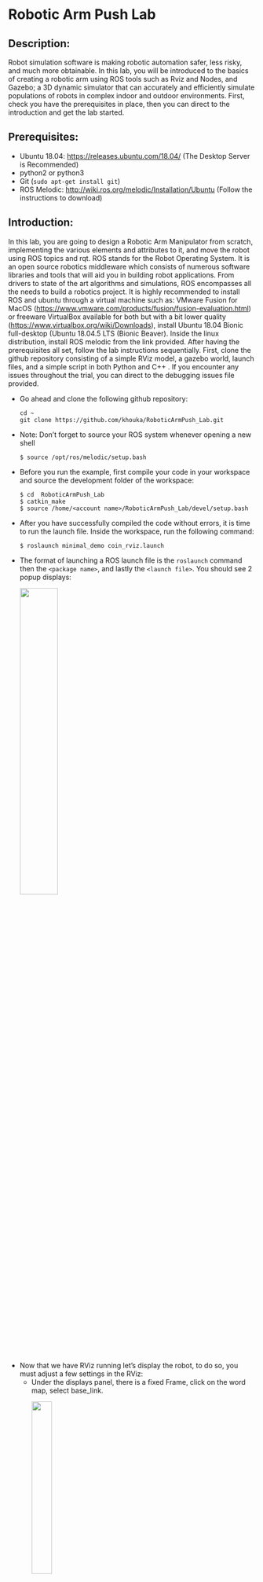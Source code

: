 # Robotic Arm Push Lab 


## Description:
   Robot simulation software is making robotic automation safer, less risky, and much more obtainable. In this lab, you will be introduced to the basics of creating a robotic arm using ROS tools such as Rviz and Nodes, and Gazebo; a 3D dynamic simulator that can accurately and efficiently simulate populations of robots in complex indoor and outdoor environments. First, check you have the prerequisites in place, then you can direct to the introduction and get the lab started. 

## Prerequisites: 
* Ubuntu 18.04: https://releases.ubuntu.com/18.04/ (The Desktop Server is Recommended)
* python2 or python3
* Git (`sudo apt-get install git`)
* ROS Melodic: http://wiki.ros.org/melodic/Installation/Ubuntu (Follow the instructions to download)

## Introduction:
In this lab, you are going to design a Robotic Arm Manipulator from scratch, implementing the various elements and attributes to it, and move the robot using ROS topics and rqt. ROS stands for the Robot Operating System. It is an open source robotics middleware which consists of numerous software libraries and tools that will aid you in building robot applications. From drivers to state of the art algorithms and simulations, ROS encompasses all the needs to build a robotics project. It is highly recommended to install ROS and ubuntu through a virtual machine such as: VMware Fusion for MacOS (https://www.vmware.com/products/fusion/fusion-evaluation.html) or freeware VirtualBox available for both but with a bit lower quality (https://www.virtualbox.org/wiki/Downloads), install Ubuntu 18.04 Bionic full-desktop (Ubuntu 18.04.5 LTS (Bionic Beaver). Inside the linux distribution, install ROS melodic from the link provided. After having the prerequisites all set, follow the lab instructions sequentially. First, clone the github repository consisting of a simple RViz model, a gazebo world, launch files, and a simple script in both Python and C++ . If you encounter any issues throughout the trial, you can direct to the debugging issues file provided.

- Go ahead and clone the following github repository:
  ```
  cd ~
  git clone https://github.com/khouka/RoboticArmPush_Lab.git
  ```
- Note: Don’t forget to source your ROS system whenever opening a new shell
  ```
  $ source /opt/ros/melodic/setup.bash
  ```
- Before you run the example, first compile your code in your workspace and source the development folder of the workspace:
  ```
  $ cd  RoboticArmPush_Lab
  $ catkin_make 
  $ source /home/<account name>/RoboticArmPush_Lab/devel/setup.bash
  ```
- After you have successfully compiled the code without errors, it is time to run the launch file. Inside the workspace, run the following command:
  ```
  $ roslaunch minimal_demo coin_rviz.launch
  ```
- The format of launching a ROS launch file is the `roslaunch` command then the `<package name>`, and lastly the `<launch file>`. You should see 2 popup displays:
  <p align="left">
  <img src="figures/1.png" alt="" width="40%">
  </p>
- Now that we have RViz running let’s display the robot, to do so, you must adjust a few settings in the RViz: 
  - Under the displays panel, there is a fixed Frame, click on the word map, select base_link.
    <p align="left">
    <img src="figures/2.png" alt="" width="30%">
    </p>  
  - There should be an Add bottom, at the bottom part of the RViz, click on the Add ,  scroll down and select the RobotModel. 
  - After adding the RobotModel the robot should appear, you can move the robot using the joint_state_publisher pop up. As you can see by moving joint 1 we are rotating around the z axis, and on joint 2 we are rotating around the y axis.
    <p align="left">
    <img src="https://media.giphy.com/media/5RQvkXs6W7LpfIdhyo/giphy.gif" alt="" width="50%">
    </p>
- Let’s configure and save the progress, so that you won’t have to readjust the settings every time you run the simulation. 
  - After adjusting the settings. Click on File in the top left corner, then `Save Config As`:
    <p align="left">
    <img src="figures/3.png" alt="" width="25%">
    </p>
  - Save the configuration inside the launch directory and name it `coin_config.rviz`
  - Lastly, make an adjustment in the `coin_rviz.launch` file by adding: 
    ```
    args=" -d $(find demo)/launch/coin_config.rviz"
    ```
    after the `type="rviz"` part of the code. Save and close the file. 
- Now if you launch the file again, the robot model should appear, as the adjustments were saved. Now let’s go over some basics of ROS, then we will take a look at the code you just ran. 

## ROS Basics:
In this segment, we will briefly go over some of the basics of using ROS. If you want to further learn about ROS, you can also head to the following link: (http://wiki.ros.org/ROS/Tutorials). 
  1. Workspace:
     A catkin workspace is a folder where you modify, build, and install catkin packages. All your work for a specific   project should be encompassed in a workspace. To create a workspace type:
     ```
     $ mkdir <workspace name>
     ```
     It is also good practice to keep all your packages inside an src folder in the workspace:
     ```
     $ cd <workspace name>
     $ mkdir src
     ```
  2. Package:
     A package is a directory that contains all of the files, programs, libraries, and datasets needed to provide some   useful functionality. Every program that you write in ROS will need to be inside a package. To create a package:
     ```
     $ catkin_create_pkg <package name>
     ```

  3. Adding dependencies:
     Inside your catkin package you will see two files: CMakeLists.txt and package.xml.
     - `CMakeLists.txt`:
       CMakeLists.txt file contains a set of directives and instructions describing the project's  source files and          targets. To add depencies, search for the lines:
       ```
       ## is used, also find other catkin packages
       find_package(catkin REQUIRED)
       ```
       Edit to:
       ```
       ## is used, also find other catkin packages
       find_package(catkin REQUIRED COMPONENTS
       package name
       package name
       )
       ```
     - `Package.xml`:
       The same dependencies you added to your CMakelist.txt, you must add here. 
       ```
       <!--   <doc_depend>doxygen</doc_depend> -->
       <buildtool_depend>catkin</buildtool_depend>
       ```
       Add the dependencies in this format, make you sure you save the file afterwards.
       ```
       <build_depend>package name</build_depend>
       <exec_depend>package name</exec_depend>
       ```
  4. Compiling and sourcing:
     After editing the workspace, you must compile your code using:
     ```
     $ catkin_make
     ```
     After compiling you must source the development folder of workspace:
     ```
     $ source /home/<account name>/<workspace name>/devel/setup.bash
     ```
## The Code Explained
- Since this file is in xml format, the file should start with this header. Defining the version first, then the robot name and the xacro xmlns declaration(the link). 
  ```
  <?xml version="1.0"?> 
  <robot name="coin" xmlns:xacro="http://www.ros.org/wiki/xacro">
  ```
- The blue lines are simply for organization and neatness purposes; think of them as dividers, there are many other ways to format your code. `<!--` is used to comment out code in the xml format.
- The material doesn’t display anything by itself, it must be called in one of the links or joints to be used. Think of them as add ons. Here we define materials for color purposes.
  ```
  <material name="< material name >">
    <color rgba="< The Color specified by four numbers representing r/g/b/a >"/>
  </material>
  ```
- Right after that we have the constant definitions. Here is where you will define any constants. The conversion from degree to radians is shown, because that's the unit used.
  ```
  <xacro:property name="deg" value="0.017453293"/>
  ```
- For the next two categories, the links and the joints, we will have a lengthier explanation as they are the fundamentals of any robot simulation. 

### Links:
The link element describes a rigid body with an inertia, visual features, and collision properties. For now we will only focus on the visual property, you will come across the other two properties throughout the lab. Below is an unmodified version of the code.
  ```
  <link name="< name of the link>">            
     <visual>
         <geometry>
            <box size="<size values"/>
         </geometry>
         <material name ="< color name>"/>
         <origin rpy="<link’s rpy>" xyz="<link’s xyz"/>
     </visual>
  </link>
  ```
<p align="left">
<img src="figures/Links.png" alt="" width="70%" length="180%">
</p>
<p align="left">
<img src="figures/xyzandrpy.png" alt="" width="60%">
</p>

### Joints:
The joint element describes the kinematics and the dynamics of the joint. There are a total   of 6 types of joints. For this series we will utilize three; The revolute type, a hinge joint that rotates along the axis.The fixed type, which locks all degrees of freedom. We use this since we need a joint between the two links, otherwise it would bring up a root error. Lastly, for the grippers of the robotic arm, we use the prismatic type, a sliding joint that slides along the axis.
  ```
  <joint name="<joint name>" type="<The type of the joint">
     <parent link="name of the parent link"/>
     <child link="name of the child link"/>
     <axis xyz="The axis differs for each type>" />
     <limit effort="300" lower="rad or m" upper="rad or m" velocity="rad/s or m/s" />
     <origin xyz="" rpy=""/>
  </joint>
  ```
<p align="left">
<img src="figures/Joints.png" alt="" width="80%" length="200%">
</p>

### Launch file:
In order to visualize the model in RViz and Gazebo later on, a launch file is mandatory. Launch files are of the format `.launch` and use a specific `XML` format. Inside the repostirty you cloned earlier, direct to the launch directory and open the same  launch file you configured earlier. The point of a launch file in general is that it helps in the task of launching multiple nodes together. This is what we are launching in this launch file:
- The param line locates and loads the xacro file that contains the robot description.
- To start a node, the `<node>` tags are used, which can be seen with the 3 nodes:
  - The first node is for publishing the state of the joints
  - The second node opens RViz with a predefined configuration
  - The third node opens a gui tool so that we can manipulate the joint’s values. 

## Task #1 Preparation and workspace setup
In this task, you will create the workspace structure for this project. Create a workspace called `ramSimulation_ws`,inside create a package called `ram_push`. Add five folders to your package: `config`, `launch`, `urdf`, `scripts`, and `worlds`. Compile and source your workspace. The directory structure should look like the following:
<p align="left">
<img src="figures/Task1.png" alt="" width="30%" length="100%">
</p>

## Task #2 Designing the arm manipulator
For this task, build a robotic arm from scratch by using the concepts covered earlier. Create an xml file and name it `ram.xacro` inside the `urdf/` directory. Build the robot there. Inside the `launch/` directory, create a launch file and name it `ram_rviz.launch`. After launching your simulation in RViz save and configure it. Use the diagrams and descriptions below for the characteristics of the links and joints of this robotic arm. 
<p align="left">
<img src="figures/modellinks&joints.png" alt="" width="80%">
</p>

## Task #3 Inertia and Collision Properties 
For this task, implement the Inertia and Collision Properties to the links of the robotic arm you designed in task 1. Both properties are encompassed by the link tag. In order to get your model to simulate properly, you need to define several physical properties of your robot, i.e. the properties that a physics engine like Gazebo would need. 
### Inertia:
Every link element being simulated needs an inertial tag, here is the unmodified format:
 ```
 <inertial>
     <mass value="1"/>
     <inertia ixx="1" ixy="0" ixz="0" iyy="1" iyz="0" izz="1"/>
 </inertial>
 ```
- Interia is a subelement of the link object, must start with `<inertial>` tags
- The mass is defined in kilograms.
- The 3x3 rotational inertia matrix is specified with the inertia element.
 <p align="left">
 <img src="figures/Interia&Collision.png" alt="" width="80%">
 </p>

### Collison: 
In order to get collision detection to work or to simulate the robot in Gazebo, you must define a collision element as well.
 ```
 <collision>
    <origin xyz="0 0 0" rpy="0 0 0"/>
    <geometry>
       <cylinder radius="0" length="0"/>
    </geometry>
 </collision>
 ```
- The collision element is also a subelement of the link object.
- The collision element defines its shape the same way the visual element does, with a geometry tag. Set it identical to the visual element.
- You can also specify an origin, the origin should be identical to the visual element. 

## Checkpoint:
Your robot should look similar to the one shown below, the joints should be able to move similarly and the collision property should show an identical model when under `RobotModel`you, uncheck the `Visual Enabled` and enable the `Collision Enabled`.
### The robot model:
 <p align="left">
 <img src="https://media.giphy.com/media/x7RnJWgISJnjuPd6Qd/giphy.gif" alt="" width="50%">
 </p>

### Checking the Collision:
 <p align="left">
 <img src="figures/CollisionCheck.gif" alt="" width="50%">
 </p>
 
## Task #4 Simulation using Gazebo
Gazebo is a 3D dynamic simulator which can accurately and efficiently simulate populations of robots in complex indoor and outdoor environments. Gazebo offers physics simulation at a high degree of fidelity, a suite of sensors, and interfaces for both users and programs. You will be using gazebo to design robots, test robotics algorithms, and apply it to real life scenarios. For this task, you will simulate your robot through Gazebo. Read the information below then complete the bulletin letters. 
### Installation:
  ```
  $ source /opt/ros/melodic/setup.bash
  $ sudo apt-get install ros-melodic-gazebo-ros-pkgs ros-melodic-gazebo-ros-control
  ```
### Testing:
  - In a new shell run roscore, Then in another shell run gazebo:
    ```
    $ roscore 
    $ rosrun gazebo_ros gazebo
    ```
The output should be the Gazebo GUI, if you encounter any errors please direct to the debugging page and check Issue 1 and Issue 2. 
### Gazebo plug-in:
 ```
 <!--.........Gazebo plugins........ -->
 <gazebo>
    <plugin name="gazebo_ros_control" filename="libgazebo_ros_control.so">
      <robotNamespace>/ram</robotNamespace>
    </plugin>
 </gazebo>
 ```
- The gazebo_ros_control Gazebo plugin provides a pluginlib-based interface to implement custom interfaces between Gazebo and ros_control for simulating mechanisms or numerous sorts. 
### Gazebo launch file:
To spawn your robot by using gazebo, you must first create a launch file for gazebo. Here is an example:
```
<?xml version="1.0" encoding="UTF-8"?>
<launch>        
 <param name="robot_description" command="$(find xacro)/xacro --inorder '$(find <package name>)/urdf/<file name>.xacro'" />
  <arg name="x" default="0"/>
  <arg name="y" default="0"/>
  <arg name="z" default="0"/>
       
  <node name="<robot name>" pkg="gazebo_ros" type="spawn_model" output="screen"
    args="-urdf -param robot_description -model ram -x $(arg x) -y $(arg y) -z $(arg z)" />             
</launch>
```
- First, define the robot description parameter, using xacro to direct it to the directory in which the ram.xacro file is.
- The next 3 lines are the coordinates where the robot will spawn. 
- The next two lines is the node which will execute the parameters above. 
To launch your gazebo simulation:
-  In a shell, run roscore: 
- In another shell, run the gazebo simulation using: 
  ```
  $ rosrun gazebo_ros gazebo
  ```
- In a third shell, from your workspace directory run the launch file:
  ```
  $ roslaunch ram_push ram_spawn.launch
  ```
- Task 4: Tasks 
  - Add the gazebo plug-in to the ram.xacro file.
  - Create a gazebo launch file inside the launch directory and name it ram_spawn.launch
  - Add a fixed joint inside your xacro file that holds the base_link with the gazebo world.
  - You might receive an error when launching the simulation because of the fixed joint types. Since there is no fixed joint type in SDF similar to one in URDF, a fixed joint does not exist in simulation. The URDF parser eliminates fixed joints by restructuring the URDF contents. There are workarounds for this, constraining the limits to zero can also mean a fixed joint.
  - Set the colors of the links as shown below:
    <p align="left">
    <img src="figures/model.png" alt="" width="50%">
    </p>

## Task #5 Transmission and Actuators
The transmission element is an extension to the URDF robot description model which can describe the relationship between a joint and an actuator. The controller commands effort on the joint, and the transmission translates them into effort on the actuator. Here is an unmodified transmission element:
```
  <transmission name="trans##">
    <type>transmission_interface/SimpleTransmission</type>
    <joint name="<joint name>">   
      <hardwareInterface>hardware_interface/EffortJointInterface</hardwareInterface>
    </joint>
    <actuator name="motor##"> 
      <hardwareInterface>hardware_interface/EffortJointInterface</hardwareInterface>
      <mechanicalReduction>1</mechanicalReduction>
    </actuator>
  </transmission>
```
- The `transmission tag`, while also defining its name
- `transmission_interface/SimpleTransmission` is the only interface supported. 
- The `hardwareInterface` could be position, velocity, or effort interfaces.
- The hardware interface will be loaded by `gazebo_ros_control` plugin.
- For more information on hardware interfaces, visit the link:(http://wiki.ros.org/ros_control#Hardware_Interfaces)
- Task 5: Tasks 
  - Add the Transmission and Actuators to each joint. It’s more organized to set a new divider and list all the transmissions underneath. 
  - Add the following dependencies to your package:
    ```
    controller_manger 
    joint_state_controller 
    robot_state_publisher
    ```
  - Compile and source your devel directory afterwards

## Task #6 Joint Controllers and PID 
The PID gains and controller settings must be saved in a `yaml` file that gets loaded to the param server via the roslaunch file. After reading the information below, create a yaml file inside the `config/` folder and name it `ram_control.yaml`. Add joint controllers for your robots joints. The typical controller encompasses 2 key segments:
  ```
  The typical controller encompasses 2 key segments:
  # Publish all joint states -----------------------------
  joint_state_controller:
    type: joint_state_controller/JointStateController
    publish_rate: 50
  ```
 - This controller is found in the joint_state_controller package and publishes the state of the robot's joints into ROS directly from Gazebo. 
  ```
  # Position Controllers ----------------------------------
  joint1_position_controller:
   type: effort_controllers/JointPositionController
   joint: joint1
   pid: {p:100.0 , i:0.1, d:10.0}
  ```
 - Use the Position controllers for the robot’s joints. The joint_position_controller (position input goes into a PID controller that outputs force/torque to the joint)
 - From the effort_controllers, we will use the jointPostionController
 - The pid gains; the proportional, integral, and derivative gains.

### Tuning the PID gains:
Use the dynamic reconfigure to tune the proportional, derivative, and integral gains of the PID controller. Having too inaccurate PID values can cause the robot to shake, and act inaccurately when sending commands to the joints. 
- In a new shell launch rqt by running the following:
   ```
   $ rosrun rqt_gui rqt_gui
   ```
- Click on the `Plugins`, then inside the `Configurations`, Add the `Dynamic Reconfigure` plugin to rqt.
  <p align="left">
  <img src="figures/pid1.png" alt="" width="35%">
  </p>
- By clicking on ram under gazebo, it should reveal all the 7 joint controllers, by clicking on them the ”pid” option should appear. Clicking on the “pid” option of every joint controller should reveal 5 sliders that let you tune the controller, as shown below.
  - P gains: The error, distance between the actual position and the target position
  - I gains: The accumulative error
  - D gains: The change in error
    <p align="left">
    <img src="figures/pid2.png" alt="" width="50%">
    </p>
- To adjust these values send joint command messages through ROS topics or rqt as explained in Task 7. Adjust these values until you get the desired performance of your controller.

## Task #7 Using ROS topics and rqt
Launch your gazebo world and your robot simulation in another shell.  One of the ways to send joint commands is through ROS topics and rqt. There are more ameliorated ways to be used later on. Here a visualization of how the process will undergo:
  <p align="left">
  <img src="https://index.ros.org/doc/ros2/_images/Topic-SinglePublisherandSingleSubscriber.gif" alt="" width="50%">
  </p>
- In a new shell, run the following to view the topics that are currently running, to learn more about ROS topics, visit the following link(http://wiki.ros.org/Topics):

  ```
  $ rostopic list 
  ```
  <p align="left">
  <img src="figures/rostopic.png" alt="" width="50%">
  </p> 
  
- Now to send joint commands use the following command line format:

 ```
 $ rostopic pub -1 /ram/joint1_position_controller/command std_msgs/Float64 "data: -1.0"
 ```
- Now let’s do the same, but with rqt. In a new shell launch rqt by running the following:

 ```
 $ rosrun rqt_gui rqt_gui
 ```
 - The rqt popup will display, click on `plugins`, then on `Topics`:
   <p align="left">
   <img src="figures/rqt1.png" alt="" width="25%">
   </p> 
 - Select the `message publisher`, The Message Publisher sub popup should be displayed, search for the joint’s `joint_position_controller/command` and press the green add button.
   <p align="left">
   <img src="figures/rqt2.png" alt="" width="50%">
   </p> 
 - Click on the arrow to the left of the `/ram/joint`, and set the expression amount. Finally, for the command  to be sent,  click on the blank box to the right of the arrow.
   <p align="left">
   <img src="figures/rqtcommand.gif" alt="" width="50%">
   </p> 
   
## Task #8 Gazebo World 
A world in gazebo simply means a collection of robots and objects; such as balls and tables, and global parameters including the sky, and physics properties. It’s good practice to keep your worlds inside a `worlds/` folder. Inside the repository you cloned earlier, go ahead and launch the world example:
 ```
 $ roslaunch minimal_demo demo_world.launch 
 ```
 <p align="left">
 <img src="figures/gazebo.png" alt="" width="50%">
 </p>
 - Designing your world:
   - Run an empty gazebo simulation
   - Inside you can easily add and adjust models, click on the insert, and select whatever models you want from the vast list.
   - Once you're done, select the File menu and click on Save World As. A pop-up will appear asking you to enter a new filename. Enter brick.world and save it inside the worlds folder.
   - Inside the `launch/` folder, you will find another launch file called `demo_world` which you just simulated. That’s the typical format of a gazebo world launch file. Create a world with a table not so far from the origin. Save it as `table.world` inside the worlds folder. Create a launch file for this world and name it `ram_world.launch`.

## Task #9 ROS Publisher(Python & C++)
Inside the repository you cloned earlier, there is a folder called `scripts/`. The folder contains a simple Python and C++ publisher, just the basic necessary structure of how to send joint commands through ROS publisher in both programming languages. When running these, make sure you have `roscore`, the ros master node, running on a separate shell.

### Writing a Publisher(Python)
A python publisher node consists of a couple mandatory parts. "Node" is the ROS term for an executable that is connected to the ROS network. You can find the full code inside the scripts, `Pub.py` Let’s go over the key segments:
 ```
 #!/usr/bin/env python
 ```
- This should be the first line of your python node, this declaration makes sure your script is executed as a Python script.
 ```
 import rospy
 ```
- You must import rospy if you are writing a ROS Node. Rospy is the python client library for ROS. 
 ```
 from std_msgs.msg import Float64
 ```
- You must also import a message type library for publishing. Here, from the `std_msgs.msg` package  we can import the `Float64` message type, because the joint commands receive their values as Float64. 
 ```
 class <class name>():
    def __init__(self):
        rospy.init_node('<node name>', anonymous=True)
 ```
- First define a class, then the class instructor, `rospy.init_node()`, is very important as it tells rospy the name of your node that until rospy has this information, it cannot start communicating with the ROS Master.
 ```
 self.pub = rospy.Publisher('<ROS topic name', <message type>, queue_size=10) 
 self.pub.publish(<the value>)
 ```
- Using `rospy.Publisher`, you declare that the node publishes messages of the type you declare, which we imported from the `<>.msg` module, over a topic, and lastly set the `queue size` to 10. The queue size limits the amount of queued messages if any subscriber is not receiving them fast enough.
 ```
 def main():
    obj = <class name>()
    obj.<method name>()
 ```
- It’s good practice to finish your code with a main method, the main method should contain all the methods in a chronological order of what the script should execute. 
 ```
 if __name__ == '__main__':
    try:
      main()  
    except rospy.ROSInterruptException:
        pass
 ```
- The program will execute what is written here, simply call the main method you defined earlier, the rospy.ROSInterruptException exception is sed to ignore exceptions which can be thrown by rospy.sleep() and rospy.Rate.sleep() methods when Ctrl-C is pressed.
To run the python file, simply direct to the directory the file is located in and run:
 ```
 $ python <filename>.py
 ```
### Writing a Publisher(C++) 
Similar to how the python publisher node has some key segments, the C++ has some of its own. Writing a C++ node is more complex and requires stricter formatting to work. You can find the full code inside the scripts, `Pub.cpp` Let’s go over the key parts:
```
#include <ros/ros.h>
#include <std_msgs/Float64.h>
```
- ros/ros.h is the ros library that includes all the headers necessary to use the most common pieces of the ROS system. It’s like rospy for the python script. Also import the Float64 message type from std_msgs, as the joint command is in that data type.
 ```
 int main(int argc, char **argv)
 {
  ros::init(argc, argv, "< node name>");
  ros::NodeHandle n;
 ```
- Instantiate the main header, and Initialize ROS. Specify the name of the node. Node names must be unique in a running system. Create a handle to this process' node. The first NodeHandle created will actually do the initialization of the node.
 ```
 ros::Publisher joint1_pub;
 joint1_pub = n.advertise<std_msgs::Float64>("< ROS topic name", 10)
 ```
- First, a publisher is created, then define the publisher using the method provided above, this tells the master that you will publish a message of type std_msgs/Float64 on a topic. The second argument is the size of our publishing queue. 
 ```
 ros::Rate loop_rate(10);
  while (ros::ok())
  {
 ```
- A ros::Rate object allows you to specify a frequency that you would like to loop at. The script will run what is located inside the `ros::ok()`. There are other alternatives, 
 ```
  std_msgs::Float64 <message name>;
  <message name>.data = 2.0;
  joint1_pub.publish(<message name>);
 ```
- Here, we broadcast a message on ROS using a message-adapted class, generally generated from a msg file. Here the standard `Float64` message is used, which has one member: `data`. And the last line is self explanatory, the message is published to the topic. 
 ```
 ros::spinOnce();
   loop_rate.sleep();
  }
}
 ```
- Although `ros::spinOnce()` doesn’t serve much in this program, it’s good practice to keep it in every node. The ros::Rate object sets the program to sleep for the time remaining until the hz publish rate. 
Unlike the python scripts, C++ nodes requires some further steps before executing:
### Building your node:
- Inside the `CMakeLists.txt`, scroll to the following text:
  ```
  ## Declare a C++ library
  # add_library(${PROJECT_NAME}
  #   src/${PROJECT_NAME}/ram_push.cpp
  # )
  ```
- Add the following lines underneath it: 
  ```
  add_executable(<node name> <directory name>/<file name>.cpp)
  target_link_libraries (< node name>  ${catkin_LIBRARIES})
  ```
### Compiling and sourcing your code:
- After editing and saving the `CMakeLists.txt`, compile your code and source the devel folder of your workspace, you can then run your C++ node using rosrun:
  - Inside your workspace directory run:
    ```
    $ catkin_make
    $ source /home/<account name>/<workspace name>/devel/setup.bash
    ```
  - You can now run your node by using:(node name isn’t the file name):
    ```
    $ rosrun <package name> <node name>
    ```
### Task:
Using what you have learned, create a script, in both programming languages, where the robot pushes a box across the table. You may also create and use new worlds and different scenarios, be creative! 
 <p align="left">
 <img src="" alt="" width="50%">
 </p>


## References: 
- Gazebo:
  http://wiki.ros.org/simulator_gazebo/Tutorials

- Xml Format and Robot Modeling:
  http://wiki.ros.org/urdf/XML

- ROS Basics:
  http://wiki.ros.org/ROS/Tutorials

- ROS pub/sub:
  http://wiki.ros.org/rospy_tutorials/Tutorials/WritingPublisherSubscriber
  http://wiki.ros.org/roscpp_tutorials/Tutorials/WritingPublisherSubscriber
